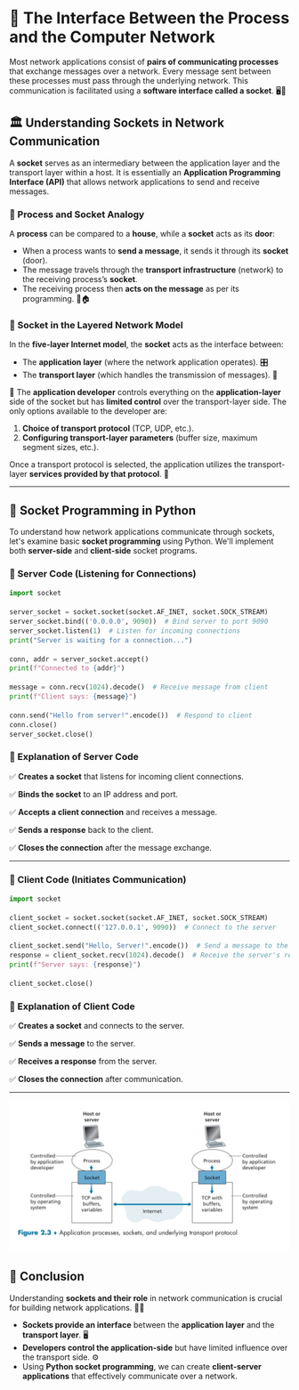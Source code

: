 # 📡 **The Interface Between the Process and the Computer Network**

Most network applications consist of **pairs of communicating processes** that exchange messages over a network. Every message sent between these processes must pass through the underlying network. This communication is facilitated using a **software interface called a socket**. 🖥️🔗

## 🏛 Understanding Sockets in Network Communication

A **socket** serves as an intermediary between the application layer and the transport layer within a host. It is essentially an **Application Programming Interface (API)** that allows network applications to send and receive messages.

### 🔹 Process and Socket Analogy

A **process** can be compared to a **house**, while a **socket** acts as its **door**:

- When a process wants to **send a message**, it sends it through its **socket** (door).
- The message travels through the **transport infrastructure** (network) to the receiving process’s **socket**.
- The receiving process then **acts on the message** as per its programming. 📩🏠

### 📌 Socket in the Layered Network Model

In the **five-layer Internet model**, the **socket** acts as the interface between:

- The **application layer** (where the network application operates). 🎛️
- The **transport layer** (which handles the transmission of messages). 📡

📌 The **application developer** controls everything on the **application-layer** side of the socket but has **limited control** over the transport-layer side. The only options available to the developer are:

1. **Choice of transport protocol** (TCP, UDP, etc.).
2. **Configuring transport-layer parameters** (buffer size, maximum segment sizes, etc.).

Once a transport protocol is selected, the application utilizes the transport-layer **services provided by that protocol**. 🎯

---

## 🔄 Socket Programming in Python

To understand how network applications communicate through sockets, let's examine basic **socket programming** using Python. We'll implement both **server-side** and **client-side** socket programs.

### 🚀 Server Code (Listening for Connections)

```python
import socket

server_socket = socket.socket(socket.AF_INET, socket.SOCK_STREAM)
server_socket.bind(('0.0.0.0', 9090))  # Bind server to port 9090
server_socket.listen(1)  # Listen for incoming connections
print("Server is waiting for a connection...")

conn, addr = server_socket.accept()
print(f"Connected to {addr}")

message = conn.recv(1024).decode()  # Receive message from client
print(f"Client says: {message}")

conn.send("Hello from server!".encode())  # Respond to client
conn.close()
server_socket.close()
```

### 🔹 Explanation of Server Code

✅ **Creates a socket** that listens for incoming client connections.&#x20;

✅ **Binds the socket** to an IP address and port.&#x20;

✅ **Accepts a client connection** and receives a message.&#x20;

✅ **Sends a response** back to the client.&#x20;

✅ **Closes the connection** after the message exchange.&#x20;

---

### 🚀 Client Code (Initiates Communication)

```python
import socket

client_socket = socket.socket(socket.AF_INET, socket.SOCK_STREAM)
client_socket.connect(('127.0.0.1', 9090))  # Connect to the server

client_socket.send("Hello, Server!".encode())  # Send a message to the server
response = client_socket.recv(1024).decode()  # Receive the server's response
print(f"Server says: {response}")

client_socket.close()
```

### 🔹 Explanation of Client Code

✅ **Creates a socket** and connects to the server.&#x20;

✅ **Sends a message** to the server.&#x20;

✅ **Receives a response** from the server.&#x20;

✅ **Closes the connection** after communication.&#x20;

---

<div align="center">
  <img src="./images/01_img.jpg" alt="" width="600px"/>
</div>

## 🎯 Conclusion

Understanding **sockets and their role** in network communication is crucial for building network applications. 🔄💡

- **Sockets provide an interface** between the **application layer** and the **transport layer**. 🖥️
- **Developers control the application-side** but have limited influence over the transport side. ⚙️
- Using **Python socket programming**, we can create **client-server applications** that effectively communicate over a network. 
